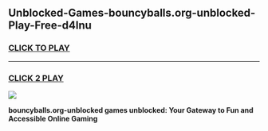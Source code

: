 
## Unblocked-Games-bouncyballs.org-unblocked-Play-Free-d4lnu
<h3>
<a href="https://premium76.site?title=bouncyballs.org-unblocked&ref=18A1">CLICK TO PLAY</a></h3>
<hr>

<h3>
<a href="https://premium76.site?title=bouncyballs.org-unblocked&ref=18A1">CLICK 2 PLAY</a>
  
</h3>

<a href="https://premium76.site?title=bouncyballs.org-unblocked&ref=18A1"><img src="https://clearcache.store/games.png"></a>


**bouncyballs.org-unblocked games unblocked: Your Gateway to Fun and Accessible Online Gaming**
